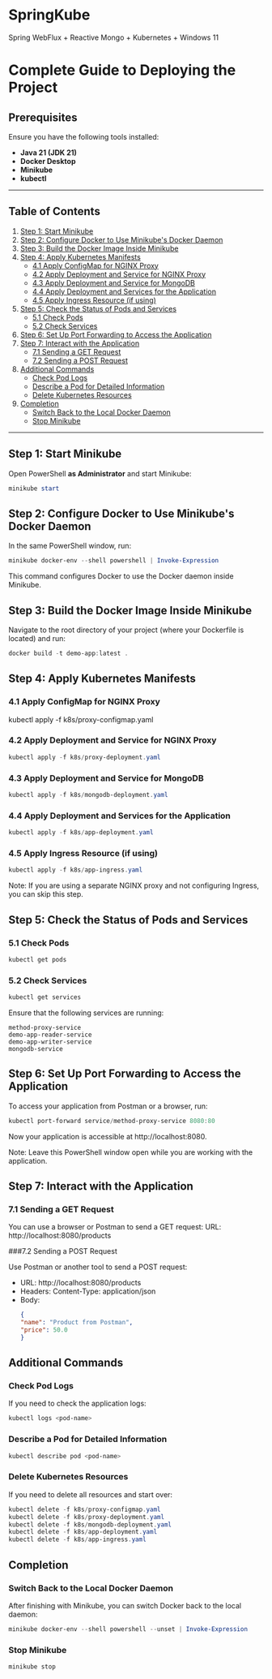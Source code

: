 # SpringKube
Spring WebFlux + Reactive Mongo + Kubernetes + Windows 11

# Complete Guide to Deploying the Project

## Prerequisites

Ensure you have the following tools installed:

- **Java 21 (JDK 21)**
- **Docker Desktop**
- **Minikube**
- **kubectl**

---

## Table of Contents

1. [Step 1: Start Minikube](#step-1-start-minikube)
2. [Step 2: Configure Docker to Use Minikube's Docker Daemon](#step-2-configure-docker-to-use-minikubes-docker-daemon)
3. [Step 3: Build the Docker Image Inside Minikube](#step-3-build-the-docker-image-inside-minikube)
4. [Step 4: Apply Kubernetes Manifests](#step-4-apply-kubernetes-manifests)
   - [4.1 Apply ConfigMap for NGINX Proxy](#41-apply-configmap-for-nginx-proxy)
   - [4.2 Apply Deployment and Service for NGINX Proxy](#42-apply-deployment-and-service-for-nginx-proxy)
   - [4.3 Apply Deployment and Service for MongoDB](#43-apply-deployment-and-service-for-mongodb)
   - [4.4 Apply Deployment and Services for the Application](#44-apply-deployment-and-services-for-the-application)
   - [4.5 Apply Ingress Resource (if using)](#45-apply-ingress-resource-if-using)
5. [Step 5: Check the Status of Pods and Services](#step-5-check-the-status-of-pods-and-services)
   - [5.1 Check Pods](#51-check-pods)
   - [5.2 Check Services](#52-check-services)
6. [Step 6: Set Up Port Forwarding to Access the Application](#step-6-set-up-port-forwarding-to-access-the-application)
7. [Step 7: Interact with the Application](#step-7-interact-with-the-application)
   - [7.1 Sending a GET Request](#71-sending-a-get-request)
   - [7.2 Sending a POST Request](#72-sending-a-post-request)
8. [Additional Commands](#additional-commands)
   - [Check Pod Logs](#check-pod-logs)
   - [Describe a Pod for Detailed Information](#describe-a-pod-for-detailed-information)
   - [Delete Kubernetes Resources](#delete-kubernetes-resources)
9. [Completion](#completion)
   - [Switch Back to the Local Docker Daemon](#switch-back-to-the-local-docker-daemon)
   - [Stop Minikube](#stop-minikube)
---

## Step 1: Start Minikube

Open PowerShell **as Administrator** and start Minikube:

```powershell
minikube start
```

## Step 2: Configure Docker to Use Minikube's Docker Daemon
In the same PowerShell window, run:

```powershell
minikube docker-env --shell powershell | Invoke-Expression
```
This command configures Docker to use the Docker daemon inside Minikube.

## Step 3: Build the Docker Image Inside Minikube
Navigate to the root directory of your project (where your Dockerfile is located) and run:

```powershell
docker build -t demo-app:latest .
```

## Step 4: Apply Kubernetes Manifests
### 4.1 Apply ConfigMap for NGINX Proxy

kubectl apply -f k8s/proxy-configmap.yaml

### 4.2 Apply Deployment and Service for NGINX Proxy

```powershell
kubectl apply -f k8s/proxy-deployment.yaml
```

### 4.3 Apply Deployment and Service for MongoDB

```powershell
kubectl apply -f k8s/mongodb-deployment.yaml
```

### 4.4 Apply Deployment and Services for the Application

```powershell
kubectl apply -f k8s/app-deployment.yaml
```

### 4.5 Apply Ingress Resource (if using)

```powershell
kubectl apply -f k8s/app-ingress.yaml
```

Note: If you are using a separate NGINX proxy and not configuring Ingress, you can skip this step.

## Step 5: Check the Status of Pods and Services
### 5.1 Check Pods

```powershell
kubectl get pods
```

### 5.2 Check Services 

```powershell
kubectl get services
```

Ensure that the following services are running:

```
method-proxy-service
demo-app-reader-service
demo-app-writer-service
mongodb-service
```

## Step 6: Set Up Port Forwarding to Access the Application
To access your application from Postman or a browser, run:

```powershell
kubectl port-forward service/method-proxy-service 8080:80
```

Now your application is accessible at http://localhost:8080.

Note: Leave this PowerShell window open while you are working with the application.

## Step 7: Interact with the Application
### 7.1 Sending a GET Request

You can use a browser or Postman to send a GET request:
URL: http://localhost:8080/products

###7.2 Sending a POST Request

Use Postman or another tool to send a POST request:
* URL: http://localhost:8080/products
* Headers: Content-Type: application/json
* Body: 
  ```json
  {
  "name": "Product from Postman",
  "price": 50.0
  }
  ```

## Additional Commands
### Check Pod Logs
If you need to check the application logs:

```powershell
kubectl logs <pod-name>
```
### Describe a Pod for Detailed Information

```powershell
kubectl describe pod <pod-name>
```

### Delete Kubernetes Resources
If you need to delete all resources and start over:

```powershell
kubectl delete -f k8s/proxy-configmap.yaml
kubectl delete -f k8s/proxy-deployment.yaml
kubectl delete -f k8s/mongodb-deployment.yaml
kubectl delete -f k8s/app-deployment.yaml
kubectl delete -f k8s/app-ingress.yaml
```

## Completion
### Switch Back to the Local Docker Daemon
After finishing with Minikube, you can switch Docker back to the local daemon:

```powershell
minikube docker-env --shell powershell --unset | Invoke-Expression
```

### Stop Minikube

```powershell
minikube stop
```
